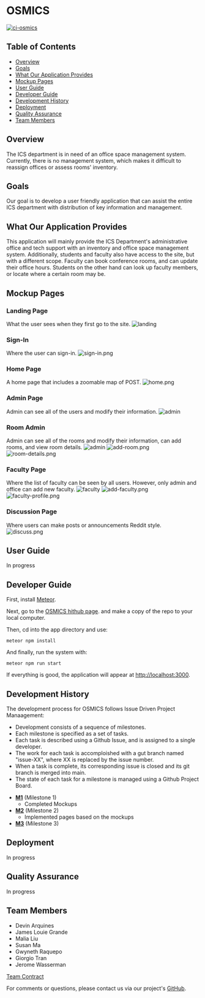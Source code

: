 # OSMICS
[![ci-osmics](https://github.com/ics414t3/ics-osm/actions/workflows/ci.yml/badge.svg)](https://github.com/ics414t3/ics-osm/actions/workflows/ci.yml/)


## Table of Contents
* [Overview](#overview)
* [Goals](#goals)
* [What Our Application Provides](#what-our-application-provides)
* [Mockup Pages](#mockup-pages)
* [User Guide](#user-guide)
* [Developer Guide](#developer-guide)
* [Development History](#development-history)
* [Deployment](#deployment)
* [Quality Assurance](#quality-assurance)
* [Team Members](#team-members)

## Overview
The ICS department is in need of an office space management system. Currently, there is no management system, which makes it difficult to reassign offices or assess rooms' inventory.

## Goals
Our goal is to develop a user friendly application that can assist the entire ICS department with distribution of key information and management.

## What Our Application Provides
This application will mainly provide the ICS Department's administrative office and tech support with an inventory and office space management system. Additionally, students and faculty also have access to the site, but with a different scope. Faculty can book conference rooms, and can update their office hours. Students on the other hand can look up faculty members, or locate where a certain room may be. 

## Mockup Pages

### Landing Page
What the user sees when they first go to the site.
![landing](/assets/images/m3/landing.png)

### Sign-In
Where the user can sign-in.
![sign-in.png](/assets/images/m3/sign-in.png)

### Home Page
A home page that includes a zoomable map of POST.
![home.png](assets%2Fimages%2Fm3%2Fhome.png)

### Admin Page
Admin can see all of the users and modify their information.
![admin](/assets/images/m3/admin.png)

### Room Admin
Admin can see all of the rooms and modify their information, can add rooms, and view room details.
![admin](/assets/images/m3/room-admin.png)
![add-room.png](assets%2Fimages%2Fm3%2Fadd-room.png)
![room-details.png](assets%2Fimages%2Fm3%2Froom-details.png)

### Faculty Page
Where the list of faculty can be seen by all users. However, only admin and office can add new faculty.
![faculty](/assets/images/m3/faculty.png)
![add-faculty.png](assets%2Fimages%2Fm3%2Fadd-faculty.png)
![faculty-profile.png](assets%2Fimages%2Fm3%2Ffaculty-profile.png)

### Discussion Page
Where users can make posts or announcements Reddit style.
![discuss.png](assets%2Fimages%2Fm3%2Fdiscuss.png)

## User Guide
In progress

## Developer Guide
First, install [Meteor](https://www.meteor.com/install).

Next, go to the [OSMICS hithub page](https://github.com/ics414t3/ics-osm). and make a copy of the repo to your local computer.

Then, cd into the app directory and use:

```
meteor npm install
```

And finally, run the system with:

```
meteor npm run start
```

If everything is good, the application will appear at [http://localhost:3000](http://localhost:3000).

## Development History
The development process for OSMICS follows Issue Driven Project Manaagement:

* Development consists of a sequence of milestones.
* Each milestone is specified as a set of tasks.
* Each task is described using a Github Issue, and is assigned to a single developer.
* The work for each task is accomploished with a gut branch named "issue-XX", where XX is replaced by the issue number.
* When a task is complete, its corresponding issue is closed and its git branch is merged into main.
* The state of each task for a milestone is managed using a Github Project Board.


- **[M1](https://github.com/orgs/ics414t3/projects/1/views/1)** (Milestone 1)
  - Completed Mockups
- **[M2](https://github.com/orgs/ics414t3/projects/2)** (Milestone 2)
  - Implemented pages based on the mockups
- **[M3](https://github.com/orgs/ics414t3/projects/3)** (Milestone 3)
 

## Deployment
In progress

## Quality Assurance
In progress

## Team Members
- Devin Arquines
- James Louie Grande
- Malia Liu
- Susan Ma
- Gwyneth Raquepo
- Giorgio Tran
- Jerome Wasserman

[Team Contract](./team-contract.pdf)

For comments or questions, please contact us via our project's [GitHub](https://github.com/ics414t3).
